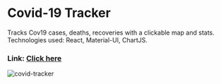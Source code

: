 # Covid-19 Tracker

Tracks Cov19 cases, deaths, recoveries with a clickable map and stats.<br>
Technologies used: React, Material-UI, ChartJS.
<h3>Link: <a href="https://igalbo.github.io/covid-tracker/" target="_blank" rel="noopener noreferrer">Click here</a></h3>

![covid-tracker](https://user-images.githubusercontent.com/68712178/166146718-02fc8e2b-615f-4d4c-93f2-aa0bcae4ad7b.gif)

